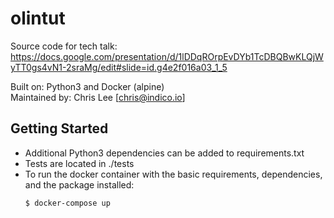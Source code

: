 # olintut
Source code for tech talk: https://docs.google.com/presentation/d/1lDDqROrpEvDYb1TcDBQBwKLQjWyTT0gs4vN1-2sraMg/edit#slide=id.g4e2f016a03_1_5

Built on: Python3 and Docker (alpine)<br>
Maintained by: Chris Lee [chris@indico.io]

## Getting Started
- Additional Python3 dependencies can be added to requirements.txt<br>
- Tests are located in ./tests <br>
- To run the docker container with the basic requirements, dependencies, and the package installed:
    ```bash
    $ docker-compose up
    ```
